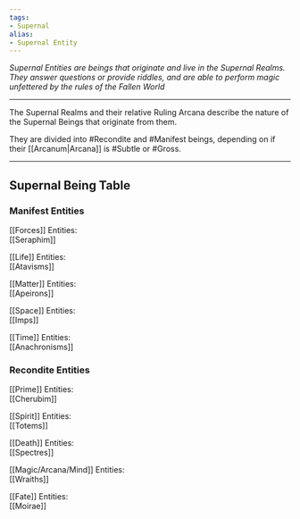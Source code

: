 ```yaml
---
tags:
- Supernal
alias:
- Supernal Entity
---
```


_Supernal Entities are beings that originate and live in the Supernal Realms. They answer questions or provide riddles, and are able to perform magic unfettered by the rules of the Fallen World_

---

The Supernal Realms and their relative Ruling Arcana describe the nature of the Supernal Beings that originate from them.

They are divided into #Recondite and #Manifest beings, depending on if their [[Arcanum|Arcana]] is #Subtle or #Gross.

---

## Supernal Being Table

### Manifest Entities

[[Forces]] Entities:\
[[Seraphim]]

[[Life]] Entities:\
[[Atavisms]]

[[Matter]] Entities:\
[[Apeirons]]

[[Space]] Entities:\
[[Imps]]

[[Time]] Entities:\
[[Anachronisms]]

### Recondite Entities

[[Prime]] Entities:\
[[Cherubim]]

[[Spirit]] Entities:\
[[Totems]]

[[Death]] Entities:\
[[Spectres]]

[[Magic/Arcana/Mind]] Entities:\
[[Wraiths]]

[[Fate]] Entities:\
[[Moirae]]
